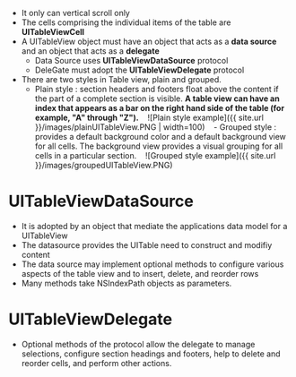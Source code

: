 - It only can vertical scroll only
- The cells comprising the individual items of the table are **UITableViewCell**
- A UITableView object must have an object that acts as a **data source** and an object that acts as a **delegate**
    - Data Source uses **UITableViewDataSource** protocol
    - DeleGate must adopt the **UITableViewDelegate** protocol
- There are two styles in Table view, plain and grouped.
    - Plain style : section headers and footers float above the content if the part of a complete section is visible. **A table view can have an index that appears as a bar on the right hand side of the table (for example, "A" through "Z").**
    ![Plain style example]({{ site.url }}/images/plainUITableView.PNG | width=100)
    - Grouped style : provides a default background color and a default background view for all cells. The background view provides a visual grouping for all cells in a particular section.
    ![Grouped style example]({{ site.url }}/images/groupedUITableView.PNG)
    

# UITableViewDataSource
- It is adopted by an object that mediate the applications data model for a UITableView 
- The datasource provides the UITable need to construct and modifiy content
- The data source may implement optional methods to configure various aspects of the table view and to insert, delete, and reorder rows
- Many methods take NSIndexPath objects as parameters.

# UITableViewDelegate
- Optional methods of the protocol allow the delegate to manage selections, configure section headings and footers, help to delete and reorder cells, and perform other actions.

